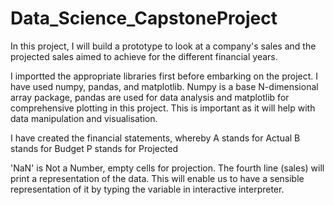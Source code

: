 # Data_Science_CapstoneProject
In this project, I will build a prototype to look at a company's sales and the projected sales aimed to achieve for the different financial years.

I importted the appropriate libraries first before embarking on the project.
I have used numpy, pandas, and matplotlib. Numpy is a base N-dimensional array package, pandas are used for data analysis and matplotlib for comprehensive plotting in this project. This is important as it will help with data manipulation and visualisation.

I have created the financial statements, whereby
A stands for Actual
B stands for Budget
P stands for Projected

'NaN' is Not a Number, empty cells for projection. The fourth line (sales) will print a representation of the data. This will enable us to have a sensible representation of it by typing the variable in interactive interpreter.

